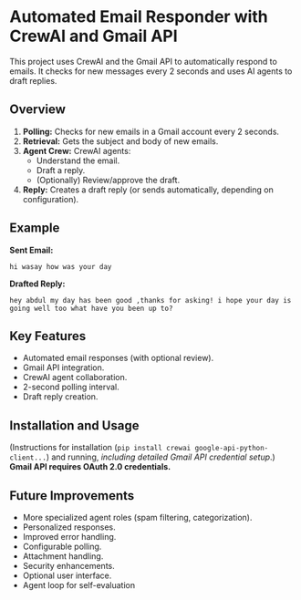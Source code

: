 # Automated Email Responder with CrewAI and Gmail API

This project uses CrewAI and the Gmail API to automatically respond to emails.  It checks for new messages every 2 seconds and uses AI agents to draft replies.

## Overview

1.  **Polling:** Checks for new emails in a Gmail account every 2 seconds.
2.  **Retrieval:**  Gets the subject and body of new emails.
3.  **Agent Crew:**  CrewAI agents:
    *   Understand the email.
    *   Draft a reply.
    *   (Optionally) Review/approve the draft.
4.  **Reply:** Creates a draft reply (or sends automatically, depending on configuration).

## Example

**Sent Email:**

`hi wasay how was your day`

**Drafted Reply:**

`hey abdul my day has been good ,thanks for asking! i hope your day is going well too what have you been up to?`

## Key Features

*   Automated email responses (with optional review).
*   Gmail API integration.
*   CrewAI agent collaboration.
*   2-second polling interval.
*   Draft reply creation.

## Installation and Usage
(Instructions for installation (`pip install crewai google-api-python-client...`) and running, *including detailed Gmail API credential setup*.)  **Gmail API requires OAuth 2.0 credentials.**

## Future Improvements

*   More specialized agent roles (spam filtering, categorization).
*   Personalized responses.
*   Improved error handling.
*   Configurable polling.
*   Attachment handling.
*   Security enhancements.
*   Optional user interface.
* Agent loop for self-evaluation
